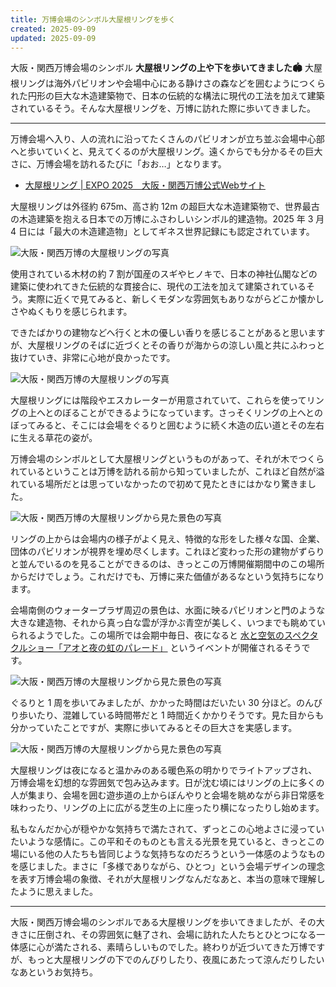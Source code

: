 ```yaml
---
title: 万博会場のシンボル大屋根リングを歩く
created: 2025-09-09
updated: 2025-09-09
---
```


大阪・関西万博会場のシンボル **大屋根リングの上や下を歩いてきました🏟** 大屋根リングは海外パビリオンや会場中心にある静けさの森などを囲むようにつくられた円形の巨大な木造建築物で、日本の伝統的な構法に現代の工法を加えて建築されているそう。そんな大屋根リングを、万博に訪れた際に歩いてきました。

---

万博会場へ入り、人の流れに沿ってたくさんのパビリオンが立ち並ぶ会場中心部へと歩いていくと、見えてくるのが大屋根リング。遠くからでも分かるその巨大さに、万博会場を訪れるたびに「おお…」となります。

- [大屋根リング | EXPO 2025　大阪・関西万博公式Webサイト](https://www.expo2025.or.jp/expo-map-index/main-facilities/grandring/)

大屋根リングは外径約 675m、高さ約 12m の超巨大な木造建築物で、世界最古の木造建築を抱える日本での万博にふさわしいシンボル的建造物。2025 年 3 月 4 日には「最大の木造建造物」としてギネス世界記録にも認定されています。

![大阪・関西万博の大屋根リングの写真](3d71af48-51be-45c7-3859-e30303d00c00)

使用されている木材の約 7 割が国産のスギやヒノキで、日本の神社仏閣などの建築に使われてきた伝統的な貫接合に、現代の工法を加えて建築されているそう。実際に近くで見てみると、新しくモダンな雰囲気もありながらどこか懐かしさやぬくもりを感じられます。

できたばかりの建物などへ行くと木の優しい香りを感じることがあると思いますが、大屋根リングのそばに近づくとその香りが海からの涼しい風と共にふわっと抜けていき、非常に心地が良かったです。

![大阪・関西万博の大屋根リングの写真](6233006a-ada1-4b1c-73db-dccbd1f85100)

大屋根リングには階段やエスカレーターが用意されていて、これらを使ってリングの上へとのぼることができるようになっています。さっそくリングの上へとのぼってみると、そこには会場をぐるりと囲むように続く木造の広い道とその左右に生える草花の姿が。

万博会場のシンボルとして大屋根リングというものがあって、それが木でつくられているということは万博を訪れる前から知っていましたが、これほど自然が溢れている場所だとは思っていなかったので初めて見たときにはかなり驚きました。

![大阪・関西万博の大屋根リングから見た景色の写真](d2d4e202-f30c-45ff-cf67-3e6407c29500)

リングの上からは会場内の様子がよく見え、特徴的な形をした様々な国、企業、団体のパビリオンが視界を埋め尽くします。これほど変わった形の建物がずらりと並んでいるのを見ることができるのは、きっとこの万博開催期間中のこの場所からだけでしょう。これだけでも、万博に来た価値があるなという気持ちになります。

会場南側のウォータープラザ周辺の景色は、水面に映るパビリオンと門のような大きな建造物、それから真っ白な雲が浮かぶ青空が美しく、いつまでも眺めていられるようでした。この場所では会期中毎日、夜になると [水と空気のスペクタクルショー「アオと夜の虹のパレード」](https://www.expo2025.airandwatershow.jp/) というイベントが開催されるそうです。

![大阪・関西万博の大屋根リングから見た景色の写真](d86b3ffa-353b-459a-aa11-071271a2d600)

ぐるりと 1 周を歩いてみましたが、かかった時間はだいたい 30 分ほど。のんびり歩いたり、混雑している時間帯だと 1 時間近くかかりそうです。見た目からも分かっていたことですが、実際に歩いてみるとその巨大さを実感します。

![大阪・関西万博の大屋根リングから見た景色の写真](78c039af-a5fc-4d8b-32db-b307253cee00)

大屋根リングは夜になると温かみのある暖色系の明かりでライトアップされ、万博会場を幻想的な雰囲気で包み込みます。日が沈む頃にはリングの上に多くの人が集まり、会場を囲む遊歩道の上からぼんやりと会場を眺めながら非日常感を味わったり、リングの上に広がる芝生の上に座ったり横になったりし始めます。

私もなんだか心が穏やかな気持ちで満たされて、ずっとこの心地よさに浸っていたいような感情に。この平和そのものとも言える光景を見ていると、きっとこの場にいる他の人たちも皆同じような気持ちなのだろうという一体感のようなものを感じました。まさに「多様でありながら、ひとつ」という会場デザインの理念を表す万博会場の象徴、それが大屋根リングなんだなあと、本当の意味で理解したように思えました。

---

大阪・関西万博会場のシンボルである大屋根リングを歩いてきましたが、その大きさに圧倒され、その雰囲気に魅了され、会場に訪れた人たちとひとつになる一体感に心が満たされる、素晴らしいものでした。終わりが近づいてきた万博ですが、もっと大屋根リングの下でのんびりしたり、夜風にあたって涼んだりしたいなあというお気持ち。
